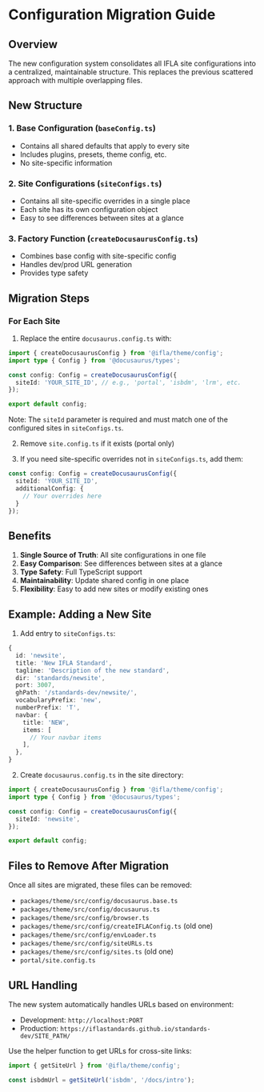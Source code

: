 # Configuration Migration Guide

## Overview

The new configuration system consolidates all IFLA site configurations into a centralized, maintainable structure. This replaces the previous scattered approach with multiple overlapping files.

## New Structure

### 1. Base Configuration (`baseConfig.ts`)
- Contains all shared defaults that apply to every site
- Includes plugins, presets, theme config, etc.
- No site-specific information

### 2. Site Configurations (`siteConfigs.ts`)
- Contains all site-specific overrides in a single place
- Each site has its own configuration object
- Easy to see differences between sites at a glance

### 3. Factory Function (`createDocusaurusConfig.ts`)
- Combines base config with site-specific config
- Handles dev/prod URL generation
- Provides type safety

## Migration Steps

### For Each Site

1. Replace the entire `docusaurus.config.ts` with:

```typescript
import { createDocusaurusConfig } from '@ifla/theme/config';
import type { Config } from '@docusaurus/types';

const config: Config = createDocusaurusConfig({
  siteId: 'YOUR_SITE_ID', // e.g., 'portal', 'isbdm', 'lrm', etc.
});

export default config;
```

Note: The `siteId` parameter is required and must match one of the configured sites in `siteConfigs.ts`.

2. Remove `site.config.ts` if it exists (portal only)

3. If you need site-specific overrides not in `siteConfigs.ts`, add them:

```typescript
const config: Config = createDocusaurusConfig({
  siteId: 'YOUR_SITE_ID',
  additionalConfig: {
    // Your overrides here
  }
});
```

## Benefits

1. **Single Source of Truth**: All site configurations in one file
2. **Easy Comparison**: See differences between sites at a glance
3. **Type Safety**: Full TypeScript support
4. **Maintainability**: Update shared config in one place
5. **Flexibility**: Easy to add new sites or modify existing ones

## Example: Adding a New Site

1. Add entry to `siteConfigs.ts`:

```typescript
{
  id: 'newsite',
  title: 'New IFLA Standard',
  tagline: 'Description of the new standard',
  dir: 'standards/newsite',
  port: 3007,
  ghPath: '/standards-dev/newsite/',
  vocabularyPrefix: 'new',
  numberPrefix: 'T',
  navbar: {
    title: 'NEW',
    items: [
      // Your navbar items
    ],
  },
}
```

2. Create `docusaurus.config.ts` in the site directory:

```typescript
import { createDocusaurusConfig } from '@ifla/theme/config';
import type { Config } from '@docusaurus/types';

const config: Config = createDocusaurusConfig({
  siteId: 'newsite',
});

export default config;
```

## Files to Remove After Migration

Once all sites are migrated, these files can be removed:
- `packages/theme/src/config/docusaurus.base.ts`
- `packages/theme/src/config/docusaurus.ts`
- `packages/theme/src/config/browser.ts`
- `packages/theme/src/config/createIFLAConfig.ts` (old one)
- `packages/theme/src/config/envLoader.ts`
- `packages/theme/src/config/siteURLs.ts`
- `packages/theme/src/config/sites.ts` (old one)
- `portal/site.config.ts`

## URL Handling

The new system automatically handles URLs based on environment:
- Development: `http://localhost:PORT`
- Production: `https://iflastandards.github.io/standards-dev/SITE_PATH/`

Use the helper function to get URLs for cross-site links:

```typescript
import { getSiteUrl } from '@ifla/theme/config';

const isbdmUrl = getSiteUrl('isbdm', '/docs/intro');
```